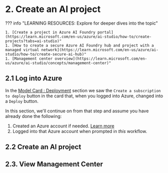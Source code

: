 # 2. Create an AI project

??? info "LEARNING RESOURCES: Explore for deeper dives into the topic"

    1. [Create a project in Azure AI Foundry portal](https://learn.microsoft.com/en-us/azure/ai-studio/how-to/create-projects?tabs=ai-studio)"
    1. [How to create a secure Azure AI Foundry hub and project with a managed virtual network](https://learn.microsoft.com/en-us/azure/ai-studio/how-to/create-secure-ai-hub)"
    1. [Management center overview](https://learn.microsoft.com/en-us/azure/ai-studio/concepts/management-center)"

## 2.1 Log into Azure

In the [Model Card : Deployment](./../01-Model-Selection/04.md#43-deployment) section we saw the `Create a subscription to deploy` button in the card that, when you logged into Azure, changed into a `Deploy` button. 

In this section, we'll continue on from that step and assume you have already done the following:

1. Created an Azure account if needed. [Learn more](https://aka.ms/free)
1. Logged into that Azure account when prompted in _this_ workflow.


## 2.2 Create an AI project

## 2.3. View Management Center
